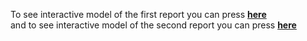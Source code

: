 To see interactive model of the first report you can press <b> [here](https://lookerstudio.google.com/reporting/814e8273-8ab3-4879-a03e-d98387aaaf9e) </b></br>
and to see  interactive model of the second report you can press <b> [here](https://lookerstudio.google.com/reporting/312463a0-96bf-4a6c-b79e-dae865d7d51f) </b>
